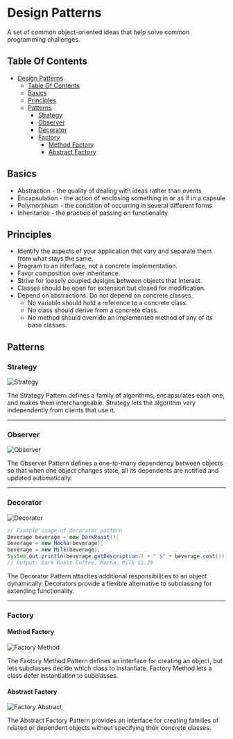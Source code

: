 # Design Patterns

A set of common object-oriented ideas that help solve common programming challenges.

## Table Of Contents

- [Design Patterns](#design-patterns)
  - [Table Of Contents](#table-of-contents)
  - [Basics](#basics)
  - [Principles](#principles)
  - [Patterns](#patterns)
    - [Strategy](#strategy)
    - [Observer](#observer)
    - [Decorator](#decorator)
    - [Factory](#factory)
      - [Method Factory](#method-factory)
      - [Abstract Factory](#abstract-factory)

## Basics

* Abstraction - the quality of dealing with ideas rather than events
* Encapsulation - the action of enclosing something in or as if in a capsule
* Polymorphism - the condition of occurring in several different forms
* Inheritance - the practice of passing on functionality

## Principles

* Identify the aspects of your application that vary and separate them from what stays the same.
* Program to an interface, not a concrete implementation.
* Favor composition over inheritance.
* Strive for loosely coupled designs between objects that interact.
* Classes should be open for extension but closed for modification.
* Depend on abstractions. Do not depend on concrete classes.
  * No variable should hold a reference to a concrete class.
  * No class should derive from a concrete class.
  * No method should override an implemented method of any of its base classes.

## Patterns

### Strategy

![Strategy](http://www.plantuml.com/plantuml/svg/hLBDJiCm3BxdANpiXE0DG1CS4QSTTZQDsrfgaYdnLY0gpqv2H9TL4rmu9PQ_7t-Mjq7Goz6Ci1EFGlsxmjUGlgr0Es88y3HWhiX3L02nOnhr39zxmeEpZpJWYPs7wRlC04Cok8HOUCqQke5Ou70FqrnpRawEDNJS3z8igBjZe2BHRAwW0ycbmLz-ir8bsRFDHa1lGbPNGN_wU_v0hw_rsQQdmvPWvHNh-QgvpwQxoNczuDaSHZ9a9VogL99MUX0hPiYIPMji-ohW2_RS_g-NoPANNkS3SRSFAscbjcbtwRo-0000 'Strategy')

The Strategy Pattern defines a family of algorithms, encapsulates each one, and makes them interchangeable.
Strategy lets the algorithm vary independently from clients that use it.

---

### Observer

![Observer](http://www.plantuml.com/plantuml/svg/jLH1JiCm4Bpd5NjCLPe-WAegAa8WWK02YRERR1f374Vs9b8Kmjj9sZXrMmTwuMPfPySpisklD355XKZXUQDHbQYyXunGnIn4U2qs7nWIr1v0BP0I6JLGIXw1mYtNBSmq-UO0Sk802rdYHT1C4eyhWz3-n6iyRvqohU4T6IMeRXanu29FKM16-bXZp35jgMOtIh7giLMuC5HBa8RqsaR6gMG4X297nQXGwAWcXU0HfyfHoXLglUkohKp_p0Zg80WQLyzOLESTt-x4e9xFOwcGXSdW6NXMoa-48eyOeJzfZkNklMoHtWuv-2wD0_2-Z-Htr4kVZZ_gLoCz8Uimksdw_JYke4_U7F8zWx2mwuHbMumwCnRjR4Vhn45zbbNJhPUry4FUvnlVHpSkiACoonW4oyDxiXTNpgp2SDlYAmXWNIZLwZLehlEKLIUOktQk8TDagkPjE7kFJKmlSp4sg6ZFEKnoU9OdalxxKc-5MTH-Lpy0 'Observer')

The Observer Pattern defines a one-to-many dependency between objects so that when one object changes state, all its dependents are notified and updated automatically.

---

### Decorator

![Decorator](http://www.plantuml.com/plantuml/svg/nPF1JeGm48RlVOe99pQhZNhRR3GRnQCNZGzGO8G6Q3Vje2Q4TxViBbrWtIm74s-adN_-Vxuf6ql2K5sL466YZI1j61En9ICIWgGKri8ZVg8H6KB309eFYMNQmXiPgJ98qIP6Rabg1VSGlAj2wIy5yK4IT8eAATTEikn56L9qr8KBQ3ZdxRZKPqXr7PS8YROKBbZBs3vK94pngeKbm6z2bKvZzfryNMSpZVjijmQjrG5Ct4UcJcUGQgE0hrQkiZqXzAHLAYjKv25UI3MOxmoJuwGliYnykr-SXblnRlq2rcFNhbTuKjHDIBcql3zmRFndEtE5FQDUo4zAbX1SxH84wxcyRs_SfUzuk6u7R7IIYp-3qpNxPpfTXFbuxixYsJqQVVtWXsPxLACZjd7OtB__0m00 'Decorator')

```java
// Example usage of decorator pattern
Beverage beverage = new DarkRoast();
beverage = new Mocha(beverage);
beverage = new Milk(beverage);
System.out.println(beverage.getDescription() + " $" + beverage.cost());
// Output: Dark Roast Coffee, Mocha, Milk $1.29
```

The Decorator Pattern attaches additional responsibilities to an object dynamically. Decorators provide a flexible alternative to subclassing for extending functionality.

---

### Factory

#### Method Factory

![Factory Method](http://www.plantuml.com/plantuml/svg/jLEzQiCm4Dxr50TTsYKFq4095Bor13nbLEtFjQXY6UcIDZ5-zqfM11QrAHqwIlVzdj3EiRHyEcegPCN6NkW5t9fQ2FdcsFexghHqZlRgUfKqY548qHa6MVNUCfacJahF1TqrQ53XaIeBoPWczm-a72MroDLeLgd6rh29-Qcq9jMTpGTopULyKMeGH4CQZxVa6NiR4CUfw4Xde-hCTHjAplGscwSeugj7izV3R8mlHbV_J93q5_nfiE2JxQWFvt4oJCebNpJsw7jOqwb8pYpY8sJmvnPmMCLcSKERHPTLs4mz-PR5VosWBFwqW1lybmLaSKEpHPTLMBQ0dHVt_-KR 'Factory Method')

The Factory Method Pattern defines an interface for creating an object, but lets subclasses decide which class to instantiate. Factory Method lets a class defer instantiation to subclasses.

#### Abstract Factory

![Factory Abstract](http://www.plantuml.com/plantuml/svg/lLF1QiCm3BtxAtJSBls1mMZf6EomCTfUTjGSBJ4aph2LGnlwxqjbGMnAkvvwUvAVdfvaUnaP0mzT2wzekGzxM7r73XCs1XM1RJ56-7I70y9eZiPyV4cmdGe85eldTFRcwq2L8y-gTSxJn0rC2Sqblb1sZVFhC4H-wOUwkSxTK5qxzFsw8OfqdVkEmNaCkCN1_aDDBarQK373Q036ZhZfgwEkpWP29i4FZq-dFJhF57xGqeK5YefCfyM2JyK0uaxJWbCw3QZv56YpmkHvAzVzjjHDYNWFC_FaIN6S7PRNcllAg7EzziW4ohlE1NBkh93CPmB50yZhCwPPag-cV_C7 'Factory Abstract')

The Abstract Factory Pattern provides an interface for creating families of related or dependent objects without specifying their concrete classes.
